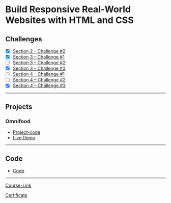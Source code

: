 # Build Responsive Real-World Websites with HTML and CSS
## Challenges
- [x] [Section 2 – Challenge #2](./Challenges/01-Challenges/)
- [x] [Section 3 – Challenge #1](./Challenges/02-Challenges/)
- [ ] [Section 3 – Challenge #2](./Challenges/03-Challenges/)
- [x] [Section 3 – Challenge #3](./Challenges/04-Challenges/)
- [ ] [Section 4 – Challenge #1](./Challenges/05-Challenges/)
- [ ] [Section 4 – Challenge #2](./Challenges/06-Challenges/)
- [x] [Section 4 – Challenge #3](./Challenges/07-Challenges/)

---
## Projects
### Omnifood
- [Project-code](./Projects/Omnifood) <br>
- [Live Demo](http://omnifood.amrezzat.com/)
---
## Code
- [Code](https://drive.google.com/file/d/1u2xI6IWAfiIwD9Nanktw3yf80mIEquby/view?usp=sharing)
---
[Course-Link](https://www.udemy.com/course/design-and-develop-a-killer-website-with-html5-and-css3)<br>

[Certificate](https://drive.google.com/file/d/1HHFVUjZuzD6-rl6Wvly-bst46qnza5Ao/view?usp=sharing)
